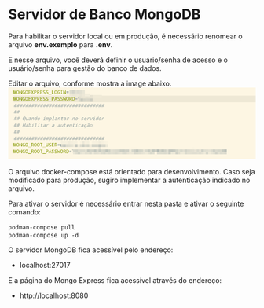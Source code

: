 # Servidor de Banco MongoDB

Para habilitar o servidor local ou em produção, é necessário renomear o arquivo **env.exemplo** para **.env**.

E nesse arquivo, você deverá definir o usuário/senha de acesso e o usuário/senha para gestão do banco de dados.

Editar o arquivo, conforme mostra a image abaixo.
![Definição de senhas](img/2024-05-08_14-40.png)

O arquivo docker-compose está orientado para desenvolvimento. Caso seja modificado para produção, sugiro implementar a autenticação indicado no arquivo.

Para ativar o servidor é necessário entrar nesta pasta e ativar o seguinte comando:

```shell
podman-compose pull
podman-compose up -d
```

O servidor MongoDB fica acessível pelo endereço:

* localhost:27017


E a página do Mongo Express fica acessível através do endereço:

* http://localhost:8080